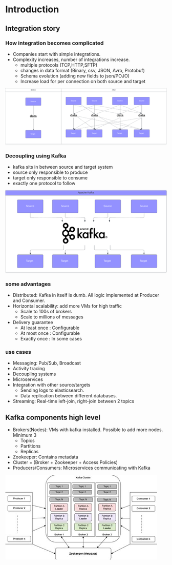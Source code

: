 # Introduction


## Integration story

### How integration becomes complicated
- Companies start with simple integrations.
- Complexity increases, number of integrations increase.
  - multiple protocols (TCP,HTTP,SFTP)
  - changes in data format (Binary, csv, JSON, Avro, Protobuf)
  - Schema evolution (adding new fields to json/POJO)
  - Increase load for per connection on both source and target

![Intro01.png](img/01-integration-hell.png)

### Decoupling using Kafka
- kafka sits in between source and target system
- source only responsible to produce
- target only responsible to consume
- exactly one protocol to follow

![Intro-02.png](img/01-integration-with-kafka.png)

### some advantages
- Distributed: Kafka in itself is dumb. All logic implemented at Producer and Consumer.
- Horizontal scalability: add more VMs for high traffic
  - Scale to 100s of brokers
  - Scale to millions of messages
- Delivery guarantee
  - At least once : Configurable
  - At most once : Configurable
  - Exactly once : In some cases

### use cases
- Messaging: Pub/Sub, Broadcast
- Activity tracing
- Decoupling systems
- Microservices
- Integration with other source/targets
  - Sending logs to elasticsearch.
  - Data replication between different databases.
- Streaming: Real-time left-join, right-join between 2 topics

## Kafka components high level
- Brokers(Nodes): VMs with kafka installed. Possible to add more nodes. Minimum 3
  - Topics
  - Partitions
  - Replicas
- Zookeeper: Contains metadata
- Cluster = (Broker + Zookeeper + Access Policies)
- Producers/Consumers: Microservices communicating with Kafka

![kafka-components.jpeg](img/01-kafka-components.jpeg)

